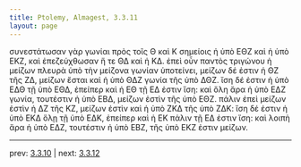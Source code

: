 ```yaml
---
title: Ptolemy, Almagest, 3.3.11
layout: page
---
```


συνεστάτωσαν γὰρ γωνίαι πρὸς τοῖς Θ καὶ Κ σημείοις ἡ ὑπὸ ΕΘΖ καὶ ἡ ὑπὸ ΕΚΖ, καὶ ἐπεζεύχθωσαν ἥ τε ΘΔ καὶ ἡ ΚΔ. ἐπεὶ οὖν παντὸς τριγώνου ἡ μείζων πλευρὰ ὑπὸ τὴν μείζονα γωνίαν ὑποτείνει, μείζων δέ ἐστιν ἡ ΘΖ τῆς ΖΔ, μείζων ἔσται καὶ ἡ ὑπὸ ΘΔΖ γωνία τῆς ὑπὸ ΔΘΖ. ἴση δέ ἐστιν ἡ ὑπὸ ΕΔΘ τῇ ὑπὸ ΕΘΔ, ἐπείπερ καὶ ἡ ΕΘ τῇ ΕΔ ἐστιν ἴση: καὶ ὅλη ἄρα ἡ ὑπὸ ΕΔΖ γωνία, τουτέστιν ἡ ὑπὸ ΕΒΔ, μείζων ἐστὶν τῆς ὑπὸ ΕΘΖ. πάλιν ἐπεὶ μείζων ἐστὶν ἡ ΔΖ τῆς ΚΖ, μείζων ἐστὶν καὶ ἡ ὑπὸ ΖΚΔ τῆς ὑπὸ ΖΔΚ: ἴση δέ ἐστιν ἡ ὑπὸ ΕΚΔ ὅλῃ τῇ ὑπὸ ΕΔΚ, ἐπείπερ καὶ ἡ ΕΚ πάλιν τῇ ΕΔ ἐστιν ἴση: καὶ λοιπὴ ἄρα ἡ ὑπὸ ΕΔΖ, τουτέστιν ἡ ὑπὸ ΕΒΖ, τῆς ὑπὸ ΕΚΖ ἐστιν μείζων. 

---

prev: [3.3.10](../3.3.10/) | next: [3.3.12](../3.3.12/)

